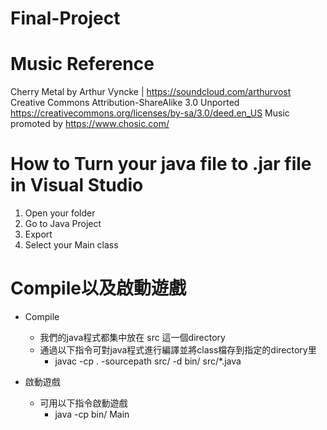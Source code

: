 # Final-Project

# Music Reference
Cherry Metal by Arthur Vyncke | https://soundcloud.com/arthurvost
Creative Commons Attribution-ShareAlike 3.0 Unported
https://creativecommons.org/licenses/by-sa/3.0/deed.en_US
Music promoted by https://www.chosic.com/

# How to Turn your java file to .jar file in Visual Studio
1. Open your folder
2. Go to Java Project
3. Export
4. Select your Main class


# Compile以及啟動遊戲
- Compile
    - 我們的java程式都集中放在 src 這一個directory
    - 通過以下指令可對java程式進行編譯並將class檔存到指定的directory里
        - javac -cp . -sourcepath src/ -d bin/  src/*.java

- 啟動遊戲
    - 可用以下指令啟動遊戲
        - java -cp bin/ Main
